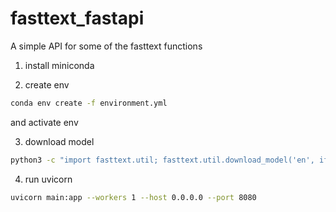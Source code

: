# fasttext_fastapi

A simple API for some of the fasttext functions

1. install miniconda

2. create env

```bash
conda env create -f environment.yml
```

and activate env

3. download model

```bash
python3 -c "import fasttext.util; fasttext.util.download_model('en', if_exists='ignore')  # English 300 dim cc vecs"
```

4. run uvicorn

```bash
uvicorn main:app --workers 1 --host 0.0.0.0 --port 8080
```
